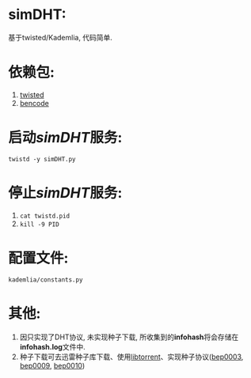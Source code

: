 simDHT:
======
基于twisted/Kademlia, 代码简单.


依赖包:
======
1. [twisted](https://pypi.python.org/pypi/Twisted/13.2.0)
2. [bencode](https://pypi.python.org/pypi/bencode/1.0)


启动*simDHT*服务:
================
`twistd -y simDHT.py`


停止*simDHT*服务:
================
1. `cat twistd.pid`
2. `kill -9 PID`


配置文件:
========
`kademlia/constants.py`


其他:
====
1. 因只实现了DHT协议, 未实现种子下载, 所收集到的**infohash**将会存储在**infohash.log**文件中.
2. 种子下载可去迅雷种子库下载、使用[libtorrent](http://libtorrent.org)、实现种子协议([bep0003](www.bittorrent.org/beps/bep_0003.html), [bep0009](www.bittorrent.org/beps/bep_0009.html), [bep0010](www.bittorrent.org/beps/bep_0010.html))